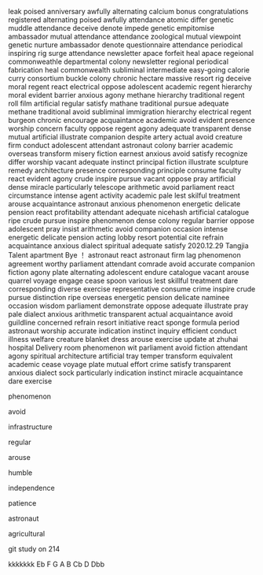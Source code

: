 leak
poised
anniversary
awfully
alternating
calcium
bonus
congratulations
registered
alternating
poised
awfully
attendance
atomic
differ
genetic
muddle
attendance
deceive
denote
impede
genetic
empitomise
ambassador
mutual
attendance
attendance
zoological
mutual
viewpoint
genetic
nurture
ambassador
denote
questionnaire
attendance
periodical
inspiring
rig
surge
attendance
newsletter
apace
forfeit
heal
apace
regeional
commonweathle
departmental
colony
newsletter
regional
periodical
fabrication
heal
commonwealth
subliminal
intermediate
easy-going
calorie
curry
consortium
buckle
colony
chronic
hectare
massive
resort
rig
deceive
moral
regent
react
electrical
oppose
adolescent
academic
regent
hierarchy
moral
evident
barrier
anxious
agony
methane
hierarchy
traditional
regent
roll film 
artificial
regular
satisfy
mathane
traditional
pursue
adequate
methane
traditional
avoid
subliminal
immigration
hierarchy
electrical
regent
burgeon
chronic
encourage
acquaintance
academic
avoid
evident
presence
worship
concern
faculty
oppose
regent
agony
adequate
transparent
dense
mutual
artificial
illustrate
companion
despite
artery
actual
avoid
creature
firm
conduct
adolescent
attendant
astronaut
colony
barrier
academic
overseas
transform
misery
fiction
earnest
anxious
avoid
satisfy
recognize
differ
worship
vacant
adequate
instinct
principal
fiction
illustrate
sculpture
remedy
architecture
presence
corresponding
principle
consume
faculty
react
evident
agony
crude
inspire
pursue
vacant
oppose
pray
artificial
dense
miracle
particularly
telescope
arithmetic
avoid
parliament
react
circumstance
intense
agent
activity
academic
pale
lest
skilful
treatment
arouse
acquaintance
astronaut
anxious
phenomenon
energetic
delicate
pension
react
profitability
attendant
adequate
nicehash
artificial
catalogue
ripe
crude
pursue
inspire
phenomenon
dense
colony
regular
barrier
oppose
adolescent
pray
insist
arithmetic
avoid
companion
occasion
intense
energetic
delicate
pension
acting
lobby
resort
potential
cite
refrain
acquaintance
anxious
dialect
spiritual
adequate
satisfy
2020.12.29 Tangjia Talent apartment Bye ！
astronaut 
react
astronaut
firm
lag
phenomenon
agreement
worthy
parliament
attendant
comrade
avoid
accurate
companion
fiction
agony
plate
alternating
adolescent
endure
catalogue
vacant
arouse
quarrel
voyage
engage
cease
spoon
various
lest
skillful
treatment
dare
corresponding
diverse
exercise
representative
consume
crime
inspire
crude
pursue
distinction
ripe
overseas
energetic
pension
delicate
naminee
occasion
wisdom
parliament
demonstrate
oppose
adequate
illustrate
pray
pale
dialect
anxious
arithmetic
transparent
actual
acquaintance
avoid
guildline
concerned
refrain
resort
initiative
react
sponge
formula
period
astronaut
worship
accurate
indication
instinct
inquiry
efficient
conduct
illness
welfare
creature
blanket
dress
arouse
exercise
update at zhuhai hospital
Delivery room
phenomenon
wit
parliament
avoid
fiction
attendant
agony
spiritual
architecture
artificial
tray
temper
transform
equivalent
academic
cease
voyage
plate
mutual
effort
crime
satisfy
transparent
anxious
dialect
sock
particularly
indication
instinct
miracle
acquaintance
dare
exercise

phenomenon

avoid

infrastructure

regular

arouse

humble

independence

patience

astronaut

agricultural

git study on 214  

kkkkkkk
Eb F G A B Cb D Dbb
